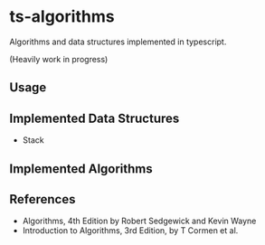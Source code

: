 # ts-algorithms
Algorithms and data structures implemented in typescript. 

(Heavily work in progress)

## Usage

## Implemented Data Structures
- Stack

## Implemented Algorithms


## References
+ Algorithms, 4th Edition by Robert Sedgewick and Kevin Wayne
+ Introduction to Algorithms, 3rd Edition, by T Cormen et al.